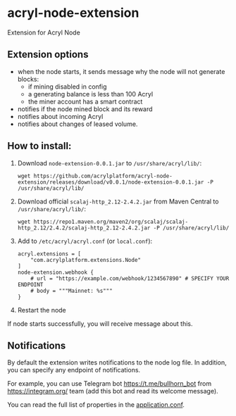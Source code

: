 # acryl-node-extension
Extension for Acryl Node 

## Extension options
- when the node starts, it sends message why the node will not generate blocks:
  - if mining disabled in config
  - a generating balance is less than 100 Acryl
  - the miner account has a smart contract
- notifies if the node mined block and its reward
- notifies about incoming Acryl
- notifies about changes of leased volume.

## How to install:
1. Download `node-extension-0.0.1.jar` to `/usr/share/acryl/lib/`:
    ```
    wget https://github.com/acrylplatform/acryl-node-extension/releases/download/v0.0.1/node-extension-0.0.1.jar -P /usr/share/acryl/lib/
    ```
2. Download official `scalaj-http_2.12-2.4.2.jar` from Maven Central to `/usr/share/acryl/lib/`:
    ```
    wget https://repo1.maven.org/maven2/org/scalaj/scalaj-http_2.12/2.4.2/scalaj-http_2.12-2.4.2.jar -P /usr/share/acryl/lib/
    ```
3. Add to `/etc/acryl/acryl.conf` (or `local.conf`):
    ```
    acryl.extensions = [
        "com.acrylplatform.extensions.Node"
    ]
    node-extension.webhook {
        # url = "https://example.com/webhook/1234567890" # SPECIFY YOUR ENDPOINT
        # body = """Mainnet: %s"""
    }
    ```
4. Restart the node

If node starts successfully, you will receive message about this.

## Notifications
By default the extension writes notifications to the node log file. In addition, you can specify any endpoint of notifications.

For example, you can use Telegram bot https://t.me/bullhorn_bot from https://integram.org/ team (add this bot and read its welcome message).

You can read the full list of properties in the [application.conf](src/main/resources/application.conf).
